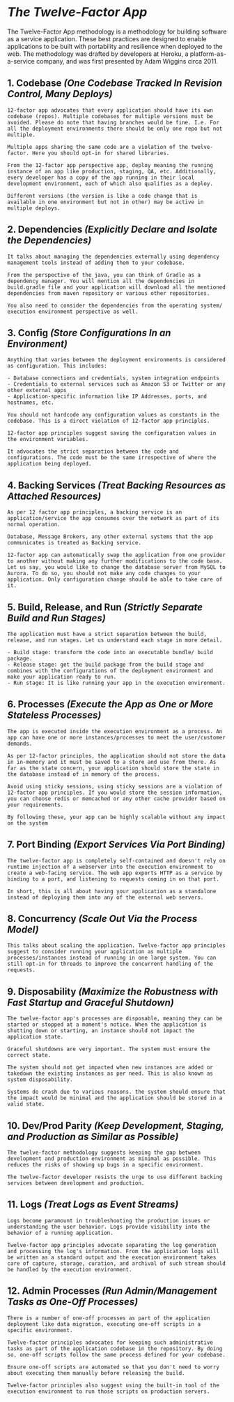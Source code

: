 # ***The Twelve-Factor App***

The Twelve-Factor App methodology is a methodology for building software as a service application. These best practices are designed to enable applications to be built with portability and resilience when deployed to the web. The methodology was drafted by developers at Heroku, a platform-as-a-service company, and was first presented by Adam Wiggins circa 2011.

## 1. **Codebase** *(One Codebase Tracked In Revision Control, Many Deploys)*

    12-factor app advocates that every application should have its own codebase (repos). Multiple codebases for multiple versions must be avoided. Please do note that having branches would be fine. I.e. For all the deployment environments there should be only one repo but not multiple.

    Multiple apps sharing the same code are a violation of the twelve-factor. Here you should opt-in for shared libraries.

    From the 12-factor app perspective app, deploy meaning the running instance of an app like production, staging, QA, etc. Additionally, every developer has a copy of the app running in their local development environment, each of which also qualifies as a deploy.

    Different versions (the version is like a code change that is available in one environment but not in other) may be active in multiple deploys.


## 2. **Dependencies** *(Explicitly Declare and Isolate the Dependencies)*

    It talks about managing the dependencies externally using dependency management tools instead of adding them to your codebase.

    From the perspective of the java, you can think of Gradle as a dependency manager. You will mention all the dependencies in build.gradle file and your application will download all the mentioned dependencies from maven repository or various other repositories.

    You also need to consider the dependencies from the operating system/ execution environment perspective as well.

## 3. **Config** *(Store Configurations In an Environment)*

    Anything that varies between the deployment environments is considered as configuration. This includes:

    - Database connections and credentials, system integration endpoints
    - Credentials to external services such as Amazon S3 or Twitter or any other external apps
    - Application-specific information like IP Addresses, ports, and hostnames, etc.
    
    You should not hardcode any configuration values as constants in the codebase. This is a direct violation of 12-factor app principles.

    12-factor app principles suggest saving the configuration values in the environment variables.

    It advocates the strict separation between the code and configurations. The code must be the same irrespective of where the application being deployed.


## 4. **Backing Services** *(Treat Backing Resources as Attached Resources)*
    As per 12 factor app principles, a backing service is an application/service the app consumes over the network as part of its normal operation.

    Database, Message Brokers, any other external systems that the app communicates is treated as Backing service.

    12-factor app can automatically swap the application from one provider to another without making any further modifications to the code base. Let us say, you would like to change the database server from MySQL to Aurora. To do so, you should not make any code changes to your application. Only configuration change should be able to take care of it.


## 5. **Build, Release, and Run** *(Strictly Separate Build and Run Stages)*

    The application must have a strict separation between the build, release, and run stages. Let us understand each stage in more detail.

    - Build stage: transform the code into an executable bundle/ build package.
    - Release stage: get the build package from the build stage and combines with the configurations of the deployment environment and make your application ready to run.
    - Run stage: It is like running your app in the execution environment.

## 6. **Processes** *(Execute the App as One or More Stateless Processes)*

    The app is executed inside the execution environment as a process. An app can have one or more instances/processes to meet the user/customer demands.

    As per 12-factor principles, the application should not store the data in in-memory and it must be saved to a store and use from there. As far as the state concern, your application should store the state in the database instead of in memory of the process.

    Avoid using sticky sessions, using sticky sessions are a violation of 12-factor app principles. If you would store the session information, you can choose redis or memcached or any other cache provider based on your requirements.

    By following these, your app can be highly scalable without any impact on the system

## 7. **Port Binding** *(Export Services Via Port Binding)*

    The twelve-factor app is completely self-contained and doesn't rely on runtime injection of a webserver into the execution environment to create a web-facing service. The web app exports HTTP as a service by binding to a port, and listening to requests coming in on that port.

    In short, this is all about having your application as a standalone instead of deploying them into any of the external web servers.

## 8. **Concurrency** *(Scale Out Via the Process Model)*

    This talks about scaling the application. Twelve-factor app principles suggest to consider running your application as multiple processes/instances instead of running in one large system. You can still opt-in for threads to improve the concurrent handling of the requests.

## 9. **Disposability** *(Maximize the Robustness with Fast Startup and Graceful Shutdown)*
    The twelve-factor app's processes are disposable, meaning they can be started or stopped at a moment's notice. When the application is shutting down or starting, an instance should not impact the application state.

    Graceful shutdowns are very important. The system must ensure the correct state.

    The system should not get impacted when new instances are added or takedown the existing instances as per need. This is also known as system disposability.

    Systems do crash due to various reasons. the system should ensure that the impact would be minimal and the application should be stored in a valid state.

## 10. **Dev/Prod Parity** *(Keep Development, Staging, and Production as Similar as Possible)*

    The twelve-factor methodology suggests keeping the gap between development and production environment as minimal as possible. This reduces the risks of showing up bugs in a specific environment.

    The twelve-factor developer resists the urge to use different backing services between development and production.

## 11. **Logs** *(Treat Logs as Event Streams)*
    
    Logs become paramount in troubleshooting the production issues or understanding the user behavior. Logs provide visibility into the behavior of a running application.

    Twelve-factor app principles advocate separating the log generation and processing the log's information. From the application logs will be written as a standard output and the execution environment takes care of capture, storage, curation, and archival of such stream should be handled by the execution environment.

## 12. **Admin Processes** *(Run Admin/Management Tasks as One-Off Processes)*

    There is a number of one-off processes as part of the application deployment like data migration, executing one-off scripts in a specific environment.

    Twelve-factor principles advocates for keeping such administrative tasks as part of the application codebase in the repository. By doing so, one-off scripts follow the same process defined for your codebase.

    Ensure one-off scripts are automated so that you don't need to worry about executing them manually before releasing the build.

    Twelve-factor principles also suggest using the built-in tool of the execution environment to run those scripts on production servers.
